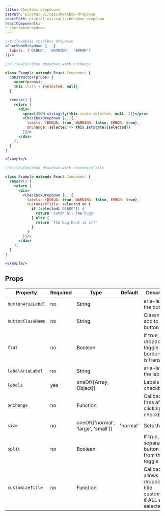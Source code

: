 ```yaml
---
title: Checkbox dropdowns
cssPath: pivotal-ui/css/checkbox-dropdown
reactPath: pivotal-ui/react/checkbox-dropdown
reactComponents:
- CheckboxDropdown
---
```


```jsx
//title=Basic checkbox dropdown
<CheckboxDropdown {...{
  labels: ['DEBUG', 'WARNING', 'ERROR']
}}/>
```

```jsx
//title=Checkbox dropdown with onChange

class Example extends React.Component {
  constructor(props) {
    super(props);
    this.state = {selected: null};
  }

  render() {
    return (
      <div>
        <pre>{JSON.stringify(this.state.selected, null, 2)}</pre>
        <CheckboxDropdown {...{
          labels: {DEBUG: true, WARNING: false, ERROR: true},
          onChange: selected => this.setState({selected})
        }}/>
      </div>
    );
  }
}

<Example/>
```

```jsx
//title=Checkbox dropdown with customizeTitle

class Example extends React.Component {
  render() {
    return (
      <div>
        <CheckboxDropdown {...{
          labels: {DEBUG: true, WARNING: false, ERROR: true},
          customizeTitle: selected => {
            if (selected['DEBUG']) {
              return 'Catch all the bugs'
            } else {
              return 'The bug hunt is off'
            }
          }
        }}/>
      </div>
    );
  }
}

<Example/>
```

## Props

Property          | Required | Type                                | Default        | Description
------------------|----------|-------------------------------------|----------------|------------
`buttonAriaLabel` | no       | String                              |                | aria-label for the button
`buttonClassName` | no       | String                              |                | Classname to add to the button
`flat`            | no       | Boolean                             |                | If true, dropdown toggle has no borders and is transparent
`labelAriaLabel`  | no       | String                              |                | aria-label for the label
`labels`          | yes      | oneOf([Array, Object])              |                | Labels for the checkboxes
`onChange`        | no       | Function                            |                | Callback that fires after clicking a checkbox
`size`            | no       | oneOf(['normal', 'large', 'small']) | 'normal'       | Sets the size
`split`           | no       | Boolean                             |                | If true, separates the button text from the toggle
`customizeTitle`  | no       | Function                            |                | Callback that allows dropdown title customization if ALL are not selected

